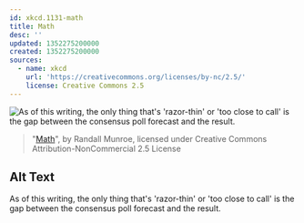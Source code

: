 ```yaml
---
id: xkcd.1131-math
title: Math
desc: ''
updated: 1352275200000
created: 1352275200000
sources:
  - name: xkcd
    url: 'https://creativecommons.org/licenses/by-nc/2.5/'
    license: Creative Commons 2.5
---
```

![As of this writing, the only thing that's 'razor-thin' or 'too close to call' is the gap between the consensus poll forecast and the result.](https://imgs.xkcd.com/comics/math.png)
> "[Math](https://xkcd.com/1131/)", by Randall Munroe, licensed under Creative Commons Attribution-NonCommercial 2.5 License

## Alt Text
As of this writing, the only thing that's 'razor-thin' or 'too close to call' is the gap between the consensus poll forecast and the result.

